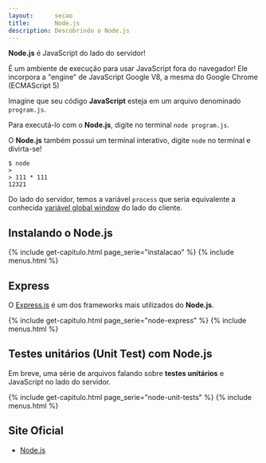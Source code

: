 ```yaml
---
layout:      secao
title:       Node.js
description: Descobrindo o Node.js
---
```



__Node.js__ é JavaScript do lado do servidor!

É um ambiente de execução para usar JavaScript fora do navegador!
Ele incorpora a "engine" de JavaScript Google V8, a mesma do Google Chrome (ECMAScript 5)

Imagine que seu código __JavaScript__ esteja em um arquivo denominado `program.js`.

Para executá-lo com o __Node.js__, digite no terminal `node program.js`.

O __Node.js__ também possui um terminal interativo, digite `node` no terminal e divirta-se!

    $ node
    >
    > 111 * 111
    12321

Do lado do servidor, temos a variável `process` que seria equivalente a conhecida
[variável global window](/javascript/objeto-global/) do lado do cliente.


## Instalando o Node.js

{% include get-capitulo.html page_serie="instalacao" %}
{% include menus.html %}


## Express

O [Express.js](http://expressjs.com/) é um dos frameworks mais utilizados do __Node.js__.


{% include get-capitulo.html page_serie="node-express" %}
{% include menus.html %}


## Testes unitários (Unit Test) com Node.js

Em breve, uma série de arquivos falando sobre __testes unitários__ e JavaScript no lado do servidor.

{% include get-capitulo.html page_serie="node-unit-tests" %}
{% include menus.html %}


## Site Oficial

- [Node.js](http://nodejs.org/)